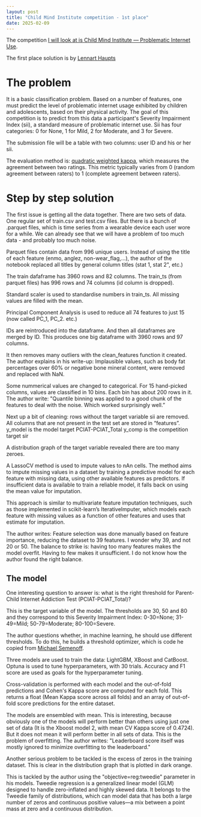 ```yaml
---
layout: post
title: "Child Mind Institute competition - 1st place"
date: 2025-02-09
---
```



The competition [I will look at is Child Mind Institute — Problematic Internet Use](https://www.kaggle.com/competitions/child-mind-institute-problematic-internet-use).

The first place solution is by [Lennart Haupts](https://www.kaggle.com/competitions/child-mind-institute-problematic-internet-use/leaderboard)

# The problem

It is a basic classification problem. Based on a number of features, one must predict the level of problematic internet usage exhibited by children and adolescents, based on their physical activity. The goal of this competition is to predict from this data a participant's Severity Impairment Index (sii), a standard measure of problematic internet use. Sii has four categories: 0 for None, 1 for Mild, 2 for Moderate, and 3 for Severe.

The submission file will be a table with two columns: user ID and his or her sii.

The evaluation method is: [quadratic weighted kappa](https://www.kaggle.com/code/aroraaman/quadratic-kappa-metric-explained-in-5-simple-steps), which measures the agreement between two ratings. This metric typically varies from 0 (random agreement between raters) to 1 (complete agreement between raters).

# Step by step solution

The first issue is getting all the data together. There are two sets of data. One regular set of train.csv and test.csv files. But there is a bunch of .parquet files, which is time series from a wearable device each user wore for a while. We can already see that we will have a problem of too much data - and probably too much noise.

Parquet files contain data from 996 unique users. Instead of using the title of each feature (enmo, anglez, non-wear_flag,...), the author of the notebook replaced all titles by general column titles (stat 1, stat 2", etc.)

The train dafaframe has 3960 rows and 82 columns.
The train_ts (from parquet files) has 996 rows and 74 columns (id column is dropped).

Standard scaler is used to standardise numbers in train_ts.
All missing values are filled with the mean.

Principal Component Analysis is used to reduce all 74 features to just 15 (now called PC_1, PC_2. etc.)

IDs are reintroduced into the dataframe. And then all dataframes are merged by ID. This produces one big dataframe with 3960 rows and 97 columns.

It then removes many outliers with the clean_features function it created. The author explains in his write-up: Implausible values, such as body fat percentages over 60% or negative bone mineral content, were removed and replaced with NaN.

Some nummerical values are changed to categorical. For 15 hand-picked columns, values are classified in 10 bins. Each bin has about 200 rows in it. The author write: "Quantile binning was applied to a good chunk of the features to deal with the noise. Which worked surprisingly well.”

Next up a bit of cleaning: rows without the target variable sii are removed. All columns that are not present in the test set are stored in “features”.
y_model is the model target PCIAT-PCIAT_Total
y_comp is the competition target sir

A distribution graph of the target variable revealed there are too many zeroes.

A LassoCV method is used to impute values to nAn cells. The method aims to impute missing values in a dataset by training a predictive model for each feature with missing data, using other available features as predictors. If insufficient data is available to train a reliable model, it falls back on using the mean value for imputation.

This approach is similar to multivariate feature imputation techniques, such as those implemented in scikit-learn’s IterativeImputer, which models each feature with missing values as a function of other features and uses that estimate for imputation.

The author writes: Feature selection was done manually based on feature importance, reducing the dataset to 39 features. I wonder why 39, and not 20 or 50. The balance to strike is: having too many features makes the model overfit. Having to few makes it unsufficient. I do not know how the author found the right balance.

## The model

One interesting question to answer is: what is the right threshold for Parent-Child Internet Addiction Test (PCIAT-PCIAT_Total)?

This is the target variable of the model. The thresholds are 30, 50 and 80 and they correspond to this Severity Impairment Index: 0-30=None; 31-49=Mild; 50-79=Moderate; 80-100=Severe.

The author questions whether, in machine learning, he should use different thresholds. To do this, he builds a threshold optimizer, which is code he copied from [Michael Semenoff](https://www.kaggle.com/code/michaelsemenoff/cmi-actigraphy-feature-engineering-selection).

Three models are used to train the data: LightGBM, XBoost and CatBoost. Optuna is used to tune hyperparameters, with 30 trials. Accuracy and F1 score are used as goals for the hyperparameter tuning.

Cross-validation is performed with each model and the out-of-fold predictions and Cohen's Kappa score are computed for each fold. This returns a float (Mean Kappa score across all folds) and an array of out-of-fold score predictions for the entire dataset.

The models are ensembled with mean. This is interesting, because obviously one of the models will perform better than others using just one set of data (It is the Xboost model 2, with mean CV Kappa score of 0.4724). But it does not mean it will perform better in all sets of data. This is the problem of overfitting. The author writes: "Leaderboard score itself was mostly ignored to minimize overfitting to the leaderboard."

Another serious problem to be tackled is the excess of zeros in the training dataset. This is clear in the distribution graph that is plotted in dark orange.

This is tackled by the author using the "objective=reg:tweedie" parameter in his models. Tweedie regression is a generalized linear model (GLM) designed to handle zero-inflated and highly skewed data. It belongs to the Tweedie family of distributions, which can model data that has both a large number of zeros and continuous positive values—a mix between a point mass at zero and a continuous distribution.





